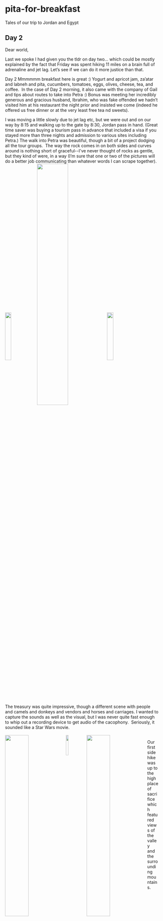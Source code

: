 # pita-for-breakfast
Tales of our trip to Jordan and Egypt




## Day 2
Dear world,

Last we spoke I had given you the tldr on day two... which could be mostly explained by the fact that Friday was spent hiking 11 miles on a brain full of adrenaline and jet lag. Let’s see if we can do it more justice than that.

Day 2
Mmmmmm breakfast here is great :) Yogurt and apricot jam, za’atar and labneh and pita, cucumbers, tomatoes, eggs, olives, cheese, tea, and coffee.  In the case of Day 2 morning, it also came with the company of Gail and tips about routes to take into Petra :) Bonus was meeting her incredibly generous and gracious husband, Ibrahim, who was fake offended we hadn’t visited him at his restaurant the night prior and insisted we come (indeed he offered us free dinner or at the very least free tea nd sweets).

I was moving a little slowly due to jet lag etc, but we were out and on our way by 8:15 and walking up to the gate by 8:30, Jordan pass in hand. (Great time saver was buying a tourism pass in advance that included a visa if you stayed more than three nights and admission to various sites including Petra.) The walk into Petra was beautiful, though a bit of a project dodging all the tour groups.  The way the rock comes in on both sides and curves around is nothing short of graceful--I've never thought of rocks as gentle, but they kind of were, in a way (I’m sure that one or two of the pictures will do a better job communicating than whatever words I can scrape together).   
<img align = "center" src = "https://lh3.googleusercontent.com/ER4gl-8fuiubbd2GUa4qwJ8KFmDp0lL8wCrJnghYunYM372URK2LX35CFuVxGsHD88F8-gE-8TnkS0yV8Lr6ixf-yRn9y-M1HbSW-RZVFM0sDbomiomP7ytyKO9uampfcn1ICYKZoGzLu_AWv46R3ztLyv3QcHS68sHBy3C0LwGzkgmRP-VKuDH91kbsh0onEKBcNVfQ904cPjZL0dEiaA1ocEMDz-eZ63qJX9bmLwnh71mDCyS0hTH61dy4-EGAPG3ceCfhlqa9z56uwLceJChBJCHSM2MKx07At5S2NpsS-q-S2XjnO2l369xXX6Dcrdg9St0oAKTAnoXNkyo4IqFxI2VmcWCYR4zwevsRPr5ImJzolClrDB-B_WvaEFsebYXDs6sBtzpP5Rjb9yMYZqAbzxkoL4ceAxmePNl_0TzueFRWoaHwWqbFv4jm8hKCtIV5WOKL6kn0tm4fqb6KmsHj4SPAtNyHB2jL2jle-0KgWua6yWs4id3aCrUzeqz9wHTwgMqbWdZvCbMOydVAp8nlgrdYcOnvdt6y-yDzZQaVWRLYeFxvtjcyE_QNWb4XsPScl2lcJf_AXTVl3lcgbzV1u_TE-H4x9K2zZ-3zSTu_R-_Wnj0nyvGI1y7i2qU2nOu5PAQb61N-43Mg7GW435QGyXofB23K5EY2klVT4i2xjoA3wb80d5tvUFN-9CdzVqKLsmTSZT0_aj4LmtI=w1052-h1578-no" width= "20%"> 
<img align="center" src="https://lh3.googleusercontent.com/UP3CURCdDctXwcOcJ-_DXDSEwIYr19-7-LW-43FbbwVn3fBwjyhjZilqDLu7ljMwUoMS0Ipeog19wP9sN4HdVqEoBa2nYiBY0-Fyj6-mzFg9YWasfrJqcDRJ_g0xhrkzjL9QCOKfjGiUV24GwnKkz3cL0JPLZOfqlZfoiI1xDWRTIm9xihBAgSHOCjMYWyh_i79AuhE39YBhtI9Tz2Ba8r1Z-TaSgH47fREWletTIO3INzDQmUBKZ9NuX0QCyYA6Ml4JzSW6y64f5AwdLpMCZc9tbgl_XTTvGHNwim7Ojlz9WTLZ7ZPeHtOadobKNUEAP2_bwV09wf-gOJAbY0AIihVER8sokg5JA6I1nddKXRPzGAAOli3NMgCwHb7z1Zqk_3jfGMG6Q-uonvGSDSgjOPf-th-MHtM7z6U-cy3zIcsgKoAh5mNiK8AF6omUK8S9OHwoLfZhfENmqRjHKb7gNkpNoHkDtar0-gEdDcS6ZcwpQZMRMj1H2lPAbd63QBnQEsAf0rX-NKBRqMWpDi7nqGxAZ5C62aVO0q5SSRUEjvTIxk-P4Lxks5okUGBBcFIouH0v2zuIUml3GDbs68bEpawDY3YSJ8y9fRWvGTMcbgtbXylV-worrAszSNfahBH0gdO6Cz_8kTXhH00HevZhTJwm8Kp5msecFoI48P-Wg6K5t6wD2AtMxP0JHeVwZZjI_stlToaJHIZF8a0Go5M=w2186-h1458-no" width="45%"> 
<img align="center" src="https://lh3.googleusercontent.com/z9XotbtTOFgv6L6pyI9j4c5h7yrEMbpGbKTeC9N7rFlXFkDAQGXP4NkK7XhM5p1NIL3sxckZmGrJbSmTsLc_sjkBFovZln7UCkdTVOhW9NCnCrGeBIhrli7b58IlED6x4WgDx-bfe_GB3xMQ-vfwXe5afUX0QqjNXsO57iYguiOGyfY9SOLvfKEuDc-TmcrXX8u766zP8Q6Lev13FolTGVC0Ns0PMisM2Auxr_xm6GdnOoT6CpzYk-WmjMbRAjjQxWfWwc2Q8UKh1riNSx6_rwgZ-gAb27AUwAEvGt2D2La3cMqa4cI2KkxsSfiM8RHoF9-wN6eU2GkVoKdDsEUt0ycE_hnQUk4_-KtyXAm9heTVGAaaPUmImGMUH198WSDP3HQwom6_TQbkri0VO3SeENAqG2i0XVBI7WWpc5V3WxTBza0H2Uz4HFohuJCQENqpHcUwv4NiMViiB6wxXNUZQKdjfiwutqHef7C08FqUIX_s28KQI-PtGH2ZfteK7XKryJLXvRV_9vfo7LTpKSSqVdniCFs7eRVXbjROSJ6i64pumYkcoWo-WsFvu7YL3SaNHlHo-JBkeJOGygwo9BUuoDCEUgt3XdYI0vtoPgp31N2M8Q_kPuIY4T1M6Axloq07v03oesOT-8kF9QLH0FRSHe0bsYQOggulUuBeqALtZXvQOumd2wa92MYzeQhiUeGFLPiB3O9MRJFiFR2fHdM=w1052-h1578-no" width="20%"> 

The treasury was quite impressive, though a different scene with people and camels and donkeys and vendors and horses and carriages. I wanted to capture the sounds as well as the visual, but I was never quite fast enough to whip out a recording device to get audio of the cacophony.  Seriously, it sounded like a Star Wars movie.
<br><br>
<img align="left" src="https://lh3.googleusercontent.com/Uj2En1X1jCDCWv6OkwdpeA0Pwp-U-3BWA_oFUgHE7sElLcNGlmn6o-yfh543yecBYO7jshfgoEjj_VmhIMFn028W3q5jxZ0aTDmxKQF8BWR2J9JxAFFx4Z874kebCA1rfuwiZNk5z5-MH9S0Cmak4NsdK_vdoJKhRoHrDHBsQ4w6Rpu5AP49dzLR5lMPtjY2WVbehz1eITut0AP1wz0JYkI3WBbO9d1bAv9xJXOiJCgOJabbg9DMdBCv_YIXwuBuTOguaNOKvE_I3IWTyrPu4J7lWUcrowXzmKZ5X9YEoVEYT491QdmeU9AGh0RBIvIQP0SEtuLdyEI4vz2Ylxi_8bzJjNt4w7y_jxC3lzukaJKo_L5uBbpalPIwKNdSphahWTcm-5qKCnXTK-9aHrHf4qnQ4fiIIvxeKM4bw5Fn2AIKq1w33cp8Zhj_1fv428PcfCm1n6ONUQAH-0BrDoXHruxPPtkLHxV_7bOoyRxs7bb1dAGHwdVWJ8i8xHVTWQVkL_UDmtcNzpqFk4p_gVZxtV9__8hlvo9P-a9srr56B4J7hq0iqV_054a4nK3ZSFTuUl6ykyZgSKdevZYpsi_YZWvsPq29P3zWBqgqSrmsUfGNK9yi0XJvSeknzOeWInzVG7q2tap67NxXl3RlkAwY83udfeo-g5kjQIeRDJ3TtLxCbFVrCciO1m0CkWBDHn0ToVPMqTfFjcL_L7EiSH8=w2186-h1094-no" width="39%">
<img align="left" src = "https://lh3.googleusercontent.com/z99k1jFBMFeQBZLH6Budbr3NMeVsa04aP0rxsQDOPFuPiNflFkaymnWlLRErX3A-C7APcdu8-eazHs9ehUIM61HEDWks8iMMfcs4M89JWJtwPPFucMJzDxvHevVGK_rQSLchS2y9Q42ocnNa5iebcUe9xf1dOgX52ZB2h2Kt715lZ2Tx67Sc1dlU36PAdIZddqZDOfRorGMynE946AhzH-x66ksn5WN2qqU7IKYUrt2bzXoDafrklllj-lBFARXfpw-qBhCHbQ5Eqb2Iv0m3-HND6JbIwSyBYfE9bWDyMF4n0sQHTSxz5Ckz2sBlb9xwPDq7CPmSrNT_kI8hKzcTUJ64qiQi_6TYwxJaEQGxMmDy6daKWkkHEyllrrL2ADMDZPzgV7UIYXxNMAGXJUcINvl7x0kCW48OMxnt-691H9glrliZm2lC6FoiQfBizyR5ADTFgEA9dePFFkOO1znKPGJOlf9vN8FwS3uR0_OMof4URx3ifWUpEEBPcApnf9aEWnXDG49kglRykmkui_eiWKLkDkOY16I3D9LGWvbVsB_ctDYq3ZlRoHdFwFZpV90if-xHkNFA300XNPbyKOq7whikIRE74hFfXFOQKupesEUYzj63U0H74KLwgYyfxiBCGM6UXXNK56NJ1ZJa_v9khOaX7PUvtu6fjGRW0h1qCIKCpPuDBku-HgONArBAaeWiGRmhntQKQhwNXfMkyDM=w1052-h1578-no" width="13%">
<img align="left" src="https://lh3.googleusercontent.com/SvVUzeKnTsO7LMR5FLHO78or_ad8wBzFYGtrCSVu1lvWjEhpJeWe3K9_7tLfSeGKYK0wj0Ho535Nf2kcLxdbJihcbBFGKej7trgpKFb6PmukMzEqgkONUgS24P_5wh49-kLTssxEV8M4M4YiHM9-rHEYVoZgKx15_--I2m8tJ-kQwFIzu1T1_LRO5FjDcO9Zcf8rm8jEmfC01d_iHBVjU7XQ5b6Ldd1wEstg6NpuMJl3Q46NWyD01x4nrc_fkdIhPQIVhGoArzXUfZpBhRFgJXYABZY8gz1YAyHXh72sGZtD-LmjpzUTyoBx64ZX-UmsWGZ6VvUCeJsdb9TXukqCQUin7eui1-pQQAoavNbnYSbz1t2TNEHGcUzMeWc96-9UUKFYqz6F44JsXY-Gxn9eaU_tmq8HI6TMsvTHWq7wdZcktBAxWZIhsJA8TAplmZ-NUZS5NjbBrYIWSMIR3L__1luwEqSkwXFnBxvSKVoVHpIIjALVw7d9c4QYHd1cUKH6Ujgsk1P4cL0e_y-ix5x2ydwBZd6paeX6ZDr-nuqPPY6b4YVbw2dXt80T0pmfVAhwfctQ6-e62O-UqjlJBYmj21jJQDjT8qFZ2m1L5n5gtycNg5P8QkWoOS932QLP4ggDkCq8YdUa1GHNiG_AruzFvnbgeqdAdpMt8vHlAj3UR8GyDY6KvkGPVxUuzStIbVoDWlVM0ElzdIFVrcZhCwM=w2186-h1094-no" width = "39%">

Our first side hike was up to the high place of sacrifice which featured views of the valley and the surrounding mountains.   
<img alt="view looking over main road en route to HPoS" align="center" src= "https://lh3.googleusercontent.com/6WtuNcFAJ7m6wCiP8UVMRGO7TgXAI4rk78OFzSEr3l0wXJjibFji3Zt8PbYdCa1a9ltgSFmQVM4z-K0Lk9cosMcYqf4LYPrjrQwz_WYvzM-QWKbxNNQJSn5oEqdXLsRE-X_1zsEFtGwt0FALPZGtZ9odBseR7_FFqX5fcgf_Yx0nI8eajY4DQHPAgfeh_YyEX45F6hWXkZewn_gwg4E9M1UM4x1atljl8k5Tl39O0eFu-_gXOpmFqWG5Inm-b7V9d3UxbbKYqNAk5hrfsyk9_paxEtxn0OjP9b_MyFpby9fth28H6wDOuLLtoLHaSR_-OzGbyvS-l0hi6SAvEdpPS3Px1JzhoVCPVxk4aQFiesF2yJHUB7uKHD9GjUDnJh5YZ_HMguc7FuscL7kcoN6NpH_HM2S7fXHRAyYPfeEW2ulCQjuG41r0D-9dV33MryBTjCcflYcDDd1lGtldNC_01NLo8bqAvpP_XEJE8BbTssuO1SLPF1WvFuxj8A_nmYXniMQ1M0ielsaVgZUphTY857sxOrrctThUZsgUmzFPKtiLRG_P3N0DM8pazFSesyhnmBeS2QgPJ3PwVhniaAIossihHb9Kbz0aGJRGqRz19n-BaW3TWjG5PIR5i6_WOS8k1OJyt3R6g4beFMmau-peVOAvP4XecjG3iyugn0AzjD9k1dv0ABAZrEgpILSL8LbsIc3k9Ebf9KRiGDwcHe0=w2186-h1458-no" height= "190"> 
<img alt="Kevin at view over main road en route to HPoS" align="center" src="https://lh3.googleusercontent.com/guJRtuBx3P0EGgkeT7w6txV5fKT779-BrmfXAlvPSLvqjbmDogkBY-HzjSBLzNesmsdREbapzTO9iqAAdxjOrtFgw1VqvDYyDcUz4Hl5oY0-a2AjRs2-I-g8OCI6n2Q5fhg6_ZtaP12pEQLcGvDF5YHgPwHZgtN3Yf_alTM1f1ZnRE4V6D1mN_RtRx3KGbJl7Vb3qb6NgQAny7J-NbDUjWO9YQguvSQ_Skv7djc2QP50ztCvQwfixMXKxGnXJCK0vzn2s8v6JWU1esMbBaJEcUoYACohZqnVvg_LBxwIGmIPeOQ_8JTVb6B30LmJcYu3-YYOEQLpHNK4tSbycMcL-v9l_rZH5c5HqVOcpEWxy8ANYMV6PfheX3PNXPJQTtOqAe2_QjEhOl9uW7AZQaH4x6BCfNAYXNDTBaUU3IAc_LXMB5N1VWviRyNzmKwgKO5nP6KKlfRM4u6tblgNnFJaAlloeqIwo3iszA02rAn8tWmq47GIBAT4-XwlFCNWBN7ST57Xz3giVez78GUiw4fRIJyLRMxkErMhBRm-xi-2PT6eHUjGh6a4BhItl1Lm3kx_Axo4MwbncYa6NQnAn28Xa8P1oq8byequCukdBlqci58j21jlIaE2xbNddPwJs6oB3ygSXIcmIyYYMmbIvrhbCNQ6ipwW-az7azScRpK1EsUBRKPkmMfWaAeU_dyeg2NVD010SHM5cYViPTJdahs=w1052-h1578-no" height= "190"> 
<img alt="Jordan at high place of sacrifice" align="center" src="https://lh3.googleusercontent.com/OydRyX-gjzmjQizZE3Qr_TW0ARF8mKbMdjZ-BufMqkiWCm05ROrcilA1CP0AeUxHDTJRof94XQiYHKPozGjuOZ8LEIDJiBYjkhjR4BdQTErk81AbpxBL7jAepmkdpmxZ52CoCL_fQkpozPxo_mBS4ahX_1w0kqK3MRXznVUD-krmsBuvYyAiK0XOJkTMIRUqVJ5JvxqYgObkjaRJ9yfV3Nktwu_e-mCXfS4Oc-pkUw6fcyEY3wighUh6W_d-jdyMqOWNYh-y1atXwzBkSSVP6QqtGZcf4xHoeA6UVgWvindiDNrjc3Ira00DQKgNyMvyCjlgI-0OdMTe3B9o8Os3ht4z3qtLLg3R65RW7oB1uMPOC3Iq4IpnrzJTtyHVUEhifXZU3pXRYakXLGVmORY_sj7svozowiKnvK4jKrT3cIQLArW2wHVoN68_4ab85THeXor__p6MufwSnClclZepNc6Zwi-uiUU50VPGIEFWjobCtYAk78_l_bk2GaQIc_ccTtqHWgbqJ_i2WutHlHWS5MGmkxflreEN1pZEDwDoxODgZEuT0IcCXerzX2Uh78urdHbOCqe3m9RFdBN9MSAtABrNPtjdDKRJMYhnj_3DCUX-7g4Nv4URCB8D5ZfLy87JLg-taD90sj3EmlafqFiJqXLU3mo_Krh9FX7TbOPYedkwmGjBIdYWIX1P8udI3GKlPrDQh4ISjBPGyO9rPQc=w2186-h1094-no" height="190">  
<br><br>
<img alt="Kevin drinking coffee" align="left" src="https://lh3.googleusercontent.com/VKu96gIqzlD5bLpEnVQz--kYYIfD7KfEvMCFV2A9cOCqpbyBQ93xBdNj8Bp0vnyVuY5D4Y5ZOPa--ZwTv0q3Qhjz556wZnRsAtru0GCXBmNxZYgcxcSAr7UdkHJ8mc59Y_aDjRos4op_28Qznk1EeSaKwttxa6W0TdCCw3CnCbQbAAvQKA_F6Rq6htX2HW-3OsDWfz_dbe_-96_ctYvZR3VDxNXpd6iXSpAIp3f1j7Y6dsabMdKVsp94_CLs8WJ98PxXw-xLJBrAQYEm2zhJRMF7WgfCHEmREnNFER3WTLayiY_Rx_tDhvDuPDjR727BsnCg2IW9EJDFjS8LgIKUTgGBsuKbYHsiStUrOK2ZR4dPYfCC7L8uR7y_zNFu6NiGHEnUvT0zLxS3PnIy90Qs5dUjSPnhZ0iYsbD7igvjwulaIcygZ8rSOVST5KFGqh5rxbXxa7mzKIxA-91fHaKp7Pt8LRJmW5Y2CcTlRKEv1bR-1AZMGoRdesHDr5szOO7Gct_f0nWA-iTLm0AFN88kTli-tn82LULyARr9fzfy3Ygs_GjvTgBVUA5dkusVvYUGRntgSxtOL1bDRqR-4Cuu5jqWwmKQLxbJ7mjHHTgTNS9EiV5LnpOuhgL7xXWi_IymyPkaBr0kjXKjv7-6_S-oStbND0ylGPwHvnchZO7cKlcDxanOjzMw1XYSYnFp3ygebG3r1RlXA78RE-lOEY8=w2186-h1094-no" height="200"> On our way down we came across a woman sitting on a rock practicing the flute and while we resisted her urging to act as our guide on a side trip to our side trip, Kevin did agree to a cup of Arab coffee (they cook the coffee in the water and add cardamom, a bit like Turkish coffee as I recall) and we sat on a rock and heard about her 20 siblings, including a sister named Libya, and four children.   

Coffee finished, we got going and explored our way down the mountain, poking our heads into caves and losing and finding the path from time to time (as you do ;)).

<img alt="just another carved facade vert" align="left" src="https://lh3.googleusercontent.com/j50WsOzMlPG2J5WAde52anntgpgKH7ANAKFi8eTt9EbX_KI_BKZXPkiaywjx_7LI83aIC5ctn3FwByrZvDtLh4xbLbiJdl3xOe2VnlfWEMxKWcKZ6FT8d06dce1HbDOquwiHMXRAadkZbA4v1xSDlaVtuMpGDTDH-Kz_uxV4FJ2xIPpysnybi4XmQ1J91XYOhrbhmCLRG9OqEpmGqtTtE4DBBG0RKKmvqvWB-KSQ7ezAkr1yxvYanWgLm2WDEwb5Tf_GBhfb1YX_CYlm_5dof4Qm_EkO_L0EuUSZZyDcTRfJn6HAW11jQMeHD8A-nHtQvZ64V41R3isxh3TNvbpWSsdrBGvDpqNk4oa9qQsZabEiinX0Kvh-m3YVfOICBbyA5LabiVyIrNVj7LnYStuMLkUpj1HYwiHl9vCYn6rhOokfj--ZZ466CZO3rwzIea8Q5J6Jl41uaizYaQPGQtGLeb0cSaLeZngTfMVGhUKAPkrBqulBa-8btN9PCnJhShAHoQgh45AsQPCP53gp6sKJT7lZEf-rtYYavd20Ur7ZmcWg1k_xd6noD7HhJLt5VADfJqo1Jmwoy3Sw4alB2Oyn3ENTlsgouMwbDadqU9hbWsBZAtUrr9PXZ2bXpKS3b2Vcla8eZc7Vf2vQurg5Cn4n1g_GC-su0sLvfTbVk59D2c7_bBJ8GICCeAwfcJ_YMDcs4G8Rwb5gYVMkW9dFTNQ=w1052-h1578-no" width = "">
<img alt="wide angle vista" align="left" src="https://lh3.googleusercontent.com/nRMLyXvJItBBkLbVKT56bqw7hHGw4pP0mAhTmnzx2d8VIFoxW3jzK3pKmz3cWu96O89SFs8a98DJCLMPul88bPLK-iJANqwxKhaBKIcmIe00Qr-N-52Y3OUQGMbhW5N0hSpRlR5piwz92ccIEVIgP6Qi0VpO2Z_CmLxb7LD9XS67thBHxJ2G7flpsrlln8upfXgmeBy1wgQA_eBHxsDZx4tWBkDCF2GOmv9SeT2L5JjyERIYCX59nrwLDDG85HClqaS10UTlum4GoTsIGg9882ImPF-ATT1fBWf13VXQzC6yulIWDqRWMvQ6RHcchaZJGHQwYNeUvAIuaw4JNuRV_j4q7yZv0IQCaQC94YqVZU5Rfhamcd4Mi7NZOyft22y72Xld7zNow_Jf71NmTDMxdAV4LSe_BTKBzrntKI62s5mduZ56Ji6jm3rvGncDE_pLr9tG6JHpmDdQjULPOGCWBjEN1luaO-N8qPm5KW3jcxKF33m5zkJIAvSP1VPPnZzPn11qAgnGF5EIZ_CfZTNuOO-06pTuTzUgjvaJ21ze6emgqCn0YVV4ouOn52_NaErBDdi1bCDwXftz5D1ydGeJqkQ7alV4rq4kLtMXoST6sehICKcecUJ-TCBHUKPJCNj2LpXd53RUwIJSJ0uy9PcEOH-fvxwNnN18SIX5XA5_etbjDeKX1NpT8BJNYyhvq3lkzbb2YHb7dzAKCsb6-dI=w2186-h854-no" width = "">
<img alt="Kevin holding up the world" align="left" src="https://lh3.googleusercontent.com/XiC78QP26X-mwdUoO51xhAemKS7h5EUwKVKiKBtUc7I523Fm1W9IvVfZRxMGNwNB6opBY2-7-BL7JU_lwWc7Xa6s5TFaaLh1Oe9OiXkUuHjcs0RhcM_9hGqcZz8xYKaQTIwZ6_-mKhLI3RW1JYkOG3vLTIigEiOEPhGLMqYqbzPUiyWT_40N4XxBs5nWabgk8QzI0CsaUN-stoqCSDaJWhTOXrMq5sIgNiTCc5jZ5IGG5ioA-MKh5fuEb-SHu-9vTYAiWAupuVI_Je3oFB3YqJuSM7QgIc9pQeuubylmzuWX6Iz9o-A6zLWLNZLz7VLTDmfJ3vhNq4nrlHG5NmDgZmoo4UiynpTRa2YcUsA4J2YUKrkzDudkjOlLMVSQNp8kPPFfFauZV88KvDK5iqS_7k4N-bCA1Jr15wGXf4ENg8vs0diF30wucOJzU-6q8Vyg-oyEyVeG6jpOoZA3DguNCI5UVmlhOnH7ZhDHq_fCFd2dWoRN7GZuE-590x2KgndrN9sGs-1gnQ4MGDtz6vyuQ0DnEKJP0WuCIebRX07pBRGZqMfZVF1Vn0cLu4atkF01FVgM2gg74H5QuvWI1axblrHq-D7qGp0HuDEuGX2lsopCh_5pA3EzKhhcVUa1kb2h2CQnhEHBgGE-21hzhRGpJWrU2L1SNZ4mSVLiaEyqXtPrWUVpg5MePrUEYcybXhfBBdrQ3y6w-06JRlFRClQ=w521-h260-no" width = "">

We finally popped back out on the main road near some Roman ruins (that we would visit later in an almost state of exhausted delirium) and after a quick bite (a very disappointing sandwich—can’t win ‘em all) started up the path toward the monastery.  
<img alt="" align="left" src="https://lh3.googleusercontent.com/cDEdC6xxFm1Bs2cOXLcFoMUgVeVN37SUmitK4R6WruQ7V5F-XUSlcrvbx-plw-C-xLnK9853dzi683BVTxRkIn1iqsqite6StJCO01gca8nsV21EKwzqpquuly7dKR6W47EBERm48ErF9_kkmiKBslNI9XHUZQqcE5q6mjT04vZncehqcgd4sFgc4jWm72uu3hFxK-nHNV_V-0C1mcP3LY_GvCrOwtBxx62rTvJuN3HPCVU0eyouwc8x_-eY2q3QNiRPgpQoF2DUDBRr1gHNE6dw_ga3kaatjoiD3Q0Pn2fQ6RExgoZ-GTQzE63JhI9TkpaLwr7VmDg2HYFZfmoujTAtKICHNArZpoVTB5thhQcNAk2U2cPb1IZ8GIIgpRXPSBA94ciBj82QPHelmOqr2PlJUokJiakNo5yBcTfGfALlTf4rQa0bcnQJiykgynWHuXalejMNmi8w4Ge44YuVgdOY6ZDYvP71wjsR9OTwVLNXmdLq06UZfiFDFv0-NVRB0PPJTklcVByof_hwjqwEkSZyafcms-pLJJWZOAZF3_X86n0WiiSxkvU-JZbYWNPOQy6m6oTcjxrfaF_IU3Rc5tkRJR1v1XB3Lt0630sClpdbaxSr_e9g4lDcJx0qNKHcvnDARTUNBhf0_QdYQoWBYSm5_RHmHMMLXZHGrFmBL3ZHHs6keqImJcZqtZCsiCXlV4t8y5lL1rAEdibr-_g=w1184-h1578-no" width = "">
<img alt="" align="left" src="https://lh3.googleusercontent.com/Z5gJSJsADuQDDA8kFdHLiSQ_vaWRkvJ_070sepB1yFBQaGsjm0BkPHASOki-0n34VH1Ugj79BixRKdfaVjJNga--9y8dEFFXPUeOgeQH4CQm24qGU-hYmjyJXvpBYCIX-ElnSGXfEJiYJTI1oSqHUR7EzB1tE6_GSLyVL2rxFQ_bYxsQQGJKeCUM1XVHvNFMzQmHCEf6jFOZbCgenphFQphRreW4s-5e9HoucAbWxEvYrVe8WOMkKa48OTV_kFflDYTUiAwifDgfAgNgFosIvyCnFI6iZY-XsCKUuxc_xPFplwHh_0nV_0tBVJ3vHckNHlWdDWAWs1e5IDzbieGdgqGrB8YVv9nk5yjKKA6gTqilhivPRkRQpTFzaXfUKkLR5mg2Um0kh9rsEmEY0h3QJ4uLpiEgMY6vkQf9_WW1GUHamFN___Il4rMla338lTHcQSMactL8T9X2Eqn-APmy4hqGlSVPbwX-STUZ_R_6WG3CwoBjFoqwJqUo9YRK2ikqFf3Ls_V-WL8CR-0Ns3SMD06X8jGswpfNCtuAT0lG2tqSi6h7rMth1_7Spd9qlGNl9bU1xF3pEJJnanNjedPiWGmj36YwFdJQboxjeWukYjr3r1ey0YlDcNPSUJ-cbYar52S4Wuefr-ykggg6aOlG4nbESmJV1Aog3YQWZZn6fSmE7Bvb3ZcU2FB46taDFywsdaOhWcedHCCndszBn90=w1184-h1578-no" width = "">

The trail to the monastery was a bit nose-to-tail, but the monastery itself was worth the effort.  It was HUGE!  Probably you’ve seen the picture of me in front of it at this point, but in our JFS (Jordan For Scale) approach to contextualizing the world, let’s just say, I wasn’t even as tall as the sign in front of the entrance. It’s amazing that they carved structures like this, and how well preserved they are.


<img alt="monastery JFS" align="left" src="https://lh3.googleusercontent.com/mi2j8L2KOgefLCnGyBiVTzCCxBIRpLs_OYuFqa1BNvINMjeW3VvnJTlFiLU6s7sPC6tQLjdljEDf1z13BeyPaFTaQao0Gti--sAtNxn4qu2eCMo3k-FT7amw5CD2RklrfKy6NmQfKvATkNxwv-pe44JvyKsyIrUuVwzE4bcOqAmX2nFcpoPJhcjFDsx6SWzFXesaSItUFi_mz1RJO3Xi18h1GbIHBMIHM4Yj8Rpvkafyd2PrMV99TnhBcnGgypumeRDsNM5Wp4PA7vO9_0LtknqYOOW6hFEPj4lP-P8SxNVetZyEwr1v7oJMVZ4JKmQpq0FdZw5onf7lyF7T4VF7Y2WHMefopzx9zbld82XirsGrMlEnAqMv7YngFmeCKdu8uSld7aOLQhpJhogE88mN5IMc4Og8Dwi0rdQGTaQhps3Vg-OibjRV4F5E60gd3CfwgLgY4aVAbEPFoWSWCqB5UAP7uql7fZZPlPzTmUX7Kb5CEfHAbwmk1K6qClHP6lLEA1uhHixXBDN5AF4UyT_d5o4K-ow34MTqV86-fBmaGia0gWieYuE_InRJIKaxMGpTb2tC0_aiB43tqHYE9t7BcesIfcBvLZ7Su2aOCq_bgrPSQqRUqziAKKNWoySmzZemyj1orLgzWphvUo_q5gSDjz2FDzQhnHUufHq22JX2AOj5tAZYjsW-iMHsWoyA99tnaRs2_VEZjuFBAL6P6nI=w2186-h1168-no" width = "">
<img alt="view overlooking the monastery" align="left" src="https://lh3.googleusercontent.com/9ehsjHTkUINpVIOLZ_A4AF8Ep7r0S56tV2Pj-NNakHytl1Lwg0PHwJwAWe6C7Q9f_e0IqUmfiVBIqDdWRwcOSll9F60ZKwyzw14wSlWQ6o0UNvLX4yYPwpcFgeqxQzW-_It-ctZQW2CmBSrntGuWEDGLbOgy8QNnHbbre9FSIQCJwA_OtntZK2TiyBVH8-niM9KE2dSV4fg1kWQHBJSc7JERHK-ryj97Q7mgvZs0IL87YFVaMu-Evrn7prQjTl12or7_i4rvTq4shpVVcdC96JCqFsN7XALROeMGCVj8zP6QosTii3rOJ-yyN79s2dRBU5ESgAsICas4H-UX6UcWoRz799Qwck1ZfC4_6c2pTVyWZXUaSNF3NXWdFBae_lbMS5cPgjABBgpCgMypAbEE6d8C_U_KEKkYWI7ztCgRmuvAsHl10v0J4tiOyug0MzJnzurKPxAJrQxxNxZQH_Aoyu6vlcXJaoW8sfqsURxVnGgYyjBjyjEp9xd1jbMu2wRpC3RrV2HyIzznd-wpPAgCle0gEjzV2apqva-4w01I_aGGKTSDX_FctCDDf59O8rALdri0OG1foJ1qC8K99nb4fLz_y7IoGLhBEusA5twMGZgflMn-WCa-4KVayNksNEYsALRZ5q14WcQcs2xqwZ0jmDKcYhUDsh8ohAnHmCZd9D58ioE9ypxhG8vPzK_AKhWjEmx3Ih6tKosCZaP2_58=s250-k-no" width = "">

We continued past the monastery to the first unofficial view, advertised as “the best view in the world”.  <img alt="view overlooking the monastery" align="left" src="https://lh3.googleusercontent.com/CEIOvEC9s7Z5KjQdW5LOB7Mzi74qwmSliE2-giiTixQOoO9Q65SCCTIbNuf43ytM-OSg1b3XN2qujFptTpphTdc9yHJDZWQ2jI7ycYqDFiLkAgegkus92Wmh0XZNgt44h_0E1qzFUcqlPqULxpKtr6AW9LXSUHcwp_JZu3O4v1K3jZ2ke4gxioP6h9ptXjsqnG4mAUOePJcunfVMrJu0JrvMRxrsSnYMQ2GQs1DEwqyQe8KpdGv7YunGKC1wBRuXNWjlaFY9b0xfT-OpWDcES671e134UsV6PHPzQ5JJUtbj1peqBTjPRuOc5KcBLlZZeQjW6BdobiZ8He57nM75A24qK_D97USf0IKvhigY4EGA43M0zfQJq1RACpdaFvkqkjrkJOX_sfcxfeNCF5k9bCJfSC2eiGbDUBhLdUtyGuWIxiOyQnntTBdTteNpiJbhpmR19tt4_04dzsSduRFYx69IGY2oX49GR3kcRZfTKtifBtH9uWsn8BiW3FVQjMqRgRdtAs7vZdXIeCk5AjttNx61XLQ1sE4krfQsUk_lkknhDTa8UJNFhtbTmpMNbYqB3EVfmUfdojZrjuSoPXrT70p6CO6IJeggZFZIPywnmqLG7nKVx2qVeJrBlm4raPkZ7xpAleqOJJRz10dnF9-k9XIdND6ZW3z4pmYdIscEKJdRqCMOYNkFLrVzMFT92dqKF1ceLKLKU160ua2n67c=w377-h283-no" width = "">

<img alt="view of a mosque in the distance" align="left" src="https://lh3.googleusercontent.com/qrMFxtqg1r2orD3Bx6PFHgWdO3FAeao8yV65CQIRuSA_Tg-Vbn7lGcLsds0lQVJVBQeYmphyGBc2-dMoH8A4WBCPxK9PL6EM-vb8um-5yyTdv4-6Jrvs-mi03YAgmXESwQPU96nVQQFWE858_ZisohhGIm1kweAdJ-mhPiTLLLzR2f69BR3zPcYtUbJdXueK3wsJEOsBwVxmjZAnzV0Ib3KB1xg9QsvMMeuQOo7s6nusVw3vkEVaL_9Zo_IgF8Z5mfEPv1IRxUOSe4CZ5JVr8xLBPT4pBA2LGOqutS1Zr1608sJ-XPm7pLrS8YddEqDROavw3Ryx6uzfsIt9Xc8qPzeaiq59ETeGislzfKFJj6odmtvbsU4yb1Suk_GaO3GVyjdQFNQNW7FJknSxoNUxpVcMJfyQudqYeEfP8wYJ8MnK9BoqtOGAEG0Y_67LEO4O0BX5RrexSkKWtJc5KLy9bOHhYPnQ7Sz4E8YKer8-ndjrdDqxX4jZUU5ifbi64DOxi_2LRV0vqULn1aWSK2fOAadqAC8HDHsr4aoN89wwuH4MtqMOMPC4r0ql1TSiQziERERXfC_sLdkrNPMtgMQfCwbKMhYH1IMQkTk5qo46YohGNO4O64Vcn3GQbHC34JpfxZCw6KVrWC9GxohqHfRZwYOVXLhJSKzhjAMqJlNML5QeiaOWmFa_uZL12cNUcoIuKwrJsw6CSn5kbMYjOyU=w2186-h1094-no" width="">

Nice, but we would beg to differ because the second view (advertised as “the best view in Petra”) was even better.  We sat on stools at this guy’s tent drinking sweet tea with mint and as we were sitting there the sun streamed through this gap in the clouds lighting up a mosque on a mountain a few mountains away.  Honestly, it was something to just sit and take in the sheer verticality (I don’t even think goats could take this on) of the surrounding cliffs.  The guy said that we could see as far as Israel, albeit way in the distance.

A quick look at the time and we were on our way back down the hill. 
<img alt="goats!" align="left" src="https://lh3.googleusercontent.com/pWXdBHoEBkEunzlqX33raz82tXGxwDG4ZxvKU7Yty_9MSMtSOAGnKQyWOF8zpkgpJkyd2jxAAuyveCMp6QKMHH0KS7l3SWTbIwOAflcGl-Y0IaNZ5NpxHdsX1xrkSWKPMVHopXg4yx9QDWNSV3cWJOreeg-bITcpv12Y1gL4-8EFTLzb66sVlHBlAgMzvfNUFlc3gDKtV8spFls9Vs3B0VCkGkEqSBSUNJG00r7SQTr71NEs1fNidf7GVdem9TnhN5Vc953fIDXNxVVDYYZpKKNRbXOiNBQ3II6PsymQElliYjfdlojUTTrvMpm9hh4JNLLewQT0Rvg3hgMu5b7NaiEEnzGC9oqsiHZZcs4j0SRXOeBBbbXme56FhCGHBpEK7LnO0miADPt0ejS1xqECim027HWqLb5pK0h46JufL0ljAQ2OC6ApFp5DVVMA7MrViXWVhGUHscqpdNoFJfM0rR4LWyNC1JD-AzyWfthXL3SC8YfnoA_JcQr5AJ779NxH72OnImoMyuq5ZBmLXB608Duxp5j3zIgQvuPUwGoBQUcJ36hkDMV7PgTAoc2kjp_xmUXZbdYpr-ypSHgS_g_tV7BnjutoZoAOgO0psjgzX_nXP6g1gx-Xa8W_ps7GBYp9UE8t3tzWganwnTrf4B5RFiXsuQQDDrl0tddI0JVGVixiJuFcTBamKK5AOU_f4nNq2bCBwYNuc5S36sXjBkM=w1184-h1578-no" width="">
<img alt="looking down the trail" align="left" src="https://lh3.googleusercontent.com/y1Ty9RNtYEIREMqhABSvHqZEKgbF_UCplj1OvUilF70_CCHSBJ4k90b-qgen57wIesMs_4mfxE1yZcyU5BlnD4usaoeN8uvSQCh8agsN7h6LcpEGFridovxwCVmo9w-Gp_3UjhSiRMy4EIaro5qi-YiLKdPlMlymvxrWaSoam-NsCNwik9BZBt-bo9kP-rtvgm6yzco_3tUrHsmCzcokERKYCDQ3PRrtocoleggFXb1skLRknJJTvWUjB8Qb5H9hqtxuGRutm_T2YqxcvyxmCZGn8D6EyH6BSsBcPYsI-EBDnsPf0kcnzLsg6S6pBXfwKdQrx5m6eKhNUiOJYM8LOT_j2oeEbu8Q8bSK6Loo1YE1tNNf5mfU8IM4ZLroU65N-j7fXPPb4mIIYvy0yVp-tP3rekamjDXFBcg1ah9_jhEE69AV3a9qGBgfIvUOlIgs0A85-Q3NjQwB6BDQGfT_061vS6HmD7QmAG2e4BS8IIuOO_DzE2LSGTxGrBoJZZXHs9Q6xZmgyaky2Ca4Endxl5U3MK07Gb8V7Mk0YjurR4pohIZVT2IZoAolOzlSGVXZscEFRWXPXf-SNafjbjrHQ7UQMmKf1Bf-AHIikf6gW0k7oE8GtOnKTFF49AWCeGn5bGtXnJFTen9wX0Rk1AGyxKsTZfBEoOKpDsCRr4V9Di7qqHFQh4LuRbTmtwC0HfpCtI1hNcMAL3Zgwd7jUwg=w346-h259-no" width="">

At this point it was starting to hit me that my body had no earthly idea what time it was, but it had been going a long time.  We perused a few stalls (they were everywhere on the trail, no matter how far you thought you had gotten away from civilization, there was always someone around the corner trying to sell you a rock or a necklace or a scarf), but mostly motored down.  I mentioned the delirious stop at the Roman ruins, but besides that, we forced the left-foot-then-right-foot paradigm to just get ourselves to the car as quickly as possible.  
<img alt="roman ruins1" align="left" src="https://lh3.googleusercontent.com/zQLI8z0alHuB3sSWpd6yU4y59fLp_aak96NUcNTNCfParPkLw8nFY8qvKt6EOXuX8-STB_syQaO9RO2Qe8CL6x_5Fk1VJBkRk_14kTHX8CtbuRetUa7HDYhUI3lvXUDP25m5cTQzO2jNCtX3_Yz5TyxrnkuVluzEyhDpXEMU2WE0Itl8m463Vd_pXl1N2Fu8sK6E6mKl4COTzDaDX1LLg6AxxRIi6y1aP8qq7dbbG7qJ1j46YkJsicKOJz-kLhejA5__Feq63f_3IKfJdYp0IbUQ3BDLrwqBfgmzMWHxysU6CYLbYJWdVJ12qH4iWMiKOB-g6Hyp0gvAc6pvN77UcEk6B5xnabcjw4BUWwOtyLBxyaY6FOpPxkzg5NL1CYLvpuTOBE1m4m7cI2M6b_Sd-_XAY3nBUIerau_hOiaPq9xeWQ9tZeAYOyWeI2PTZZVmnZ3IyPGqFi5ad0HA_kDkZwdSxqJxua4zZrzevzkvSdxKoRb7yCV8of8T3Edd2YQTAJDxPFrxlsV35Fucu8HTfhKu5D5bb9TmqcIfxQoe9WfMoMTmjocCtwe8ZatkIyj2axG1CqHTvtggA38sExkX1Rf94arw5tIAt4HjHAPyiwvNBUqf_qqlsCZr4z6FboKJQg1-DqcsfXkW4vgHtzRAFEQEfWPsSvCWDiWzKWmlC-11pLk8Y0zEowKY9nC7PVIPugc-f2z8FCJPxTveWj4=w2104-h1578-no" width="">
<img alt="roman ruins2" align="left" src="https://lh3.googleusercontent.com/h7PTiOojXQCG6J5QkCcnaAlSC6eqtYV0xVhzwNYaGY4u4APpdxsUXF73XChDZ3C7z1wN5WEtaDYHS9BsT6SqqfhZBGKyc9qq5c43sGO-RxTbjE9mWG7PVSIowdhdhwiRceEVqzgvDkF69Jlp_u-1VZePnvRTJ1a4fw8Q3KX3WQ5pobHoQn_wsRxQIGVrlDeUxKcLe-A-_HhuZkPJY5Pc5xe6fwJ5j9WjTeinK8AenHs9sYfoV-0xGhLLGXXYVqXN4Nh5WmbzBU1apg03gR0CCKzYnYrtszef7_JIe8dCTLhQzZS5CWBnrsb0ce6X9tjegWt0VBSQ3XeqNu5hpkTqIXYa9u968GaOV74BWFx7Aj7UDxjH1RvOA9oJw7VBY6WIPZQ4U2bSmsiPyHPHG-izha9FTKllg1ComatHquP1oZG5YX859UPLtPnyl1JRslg5CMw_MDz5M9lLVBrP9NnauOmsCAsvGooQevzwFOXpLnd1NjchFenRx4qyRgDKqkkMg6ix1uEgRMb4bbOucYo3h2lC4Wur926hpe4JFC0i1-mmJwfOFkQzZJwmRpiVDCr6a5irdZqj9CxJsRQRtkh4t9yIwBbYVhQjXNfT7nhwpTm3SO9_bupEuHdGoPEIbyJ93MZq4U8xmhog2uJDVZmJlybS4ViuZLAUDAQBkGnjrdpZlUS9i3nxapZtKYxuUjVqxWtj0BWostGVJtoV6lg=w172-h256-no" width="">
 By the time we got out we had hiked 11 miles, which I’ll call a solid day.

We checked into our hotel (no where near as nice as Gail and Ibrahim’s place) and then waited for hot water.  The down time was welcome (we forced ourselves to stay awake) but we were happy when it was time to head to Ibrahim’s restaurant, My Mom’s Recipe :) Delicious!  We had a mixed grill plate and some chicken dish with rice, hummus, guava juice and a fresh lemon-mint juice, followed by tea and sweets (a solid baklava move) sitting on an enclosed terrace heated by gas heaters and festively decorated with all kinds of fabric (it was pleasantly quiet too, come to think of it—all absorptive surfaces so that probably shouldn’t be a surprise).  I wish we had taken a picture of the restaurant itself, but at least Kevin got one of the spread.
<img alt="dinner at my moms recipe" align="left" src="https://lh3.googleusercontent.com/k1v0T-GIvwBjZeR_FcK5vGxqXhNM_QA2Nn44HkjCt-hVT8y_-FbtjGiwEW0BF65zqL-Ugy_fdHrbGdvQXhg_5ILAeVamVjZB8q1PdbnysqaKOKLLCPndfdg_fVD5u5I0dtpa-zU5Ia32XjgI9YMJbCzt6Vr2V6FMFeQo7s-ZwlNpUHOzFXPQPtJmUqUbZMfHaC6l64orHVF8abXmb-HiTvO_puSYNwDm4wXVoa-MJuq89gQZ3GPpZONYy1G7yr9zipmD32REqjuGtG6YVmL5ZYVpuLK-D4psWoiAKIV5Ipaz0TS3p8-B7DXp_cG9QGT6YvfuYBAEnh6rb8jOf8WnkN3DQ5B-P9c4pbZmkGtSCcZc5SyU_gHwiUhVsTV-yHiWdhE3igCUfctI4HGuPzZlp2qlJPYw76-SGzLNaE4D3KKCcDhMu4pswPluunfU82FNMyYhJNhix7fEp-JNAqTWTU9b9fheqBahuDSAEzHmTUxBf2_fKlUemdtet2B5rs5gxSPJNlAUlmG7cH9YrAXeymx1csIZSfz2YqIOlAXaKRtik2v5N-zAVWVlwrpD6PIzHMbcAa0_82yWryPwz36rzei1J765fhuzS91VZSJqzvg-Ie6Mth0UatoZDqIMiqfqduFnNjc2wQazP2G0pQwPtKpsDUlCkpmCXqsUgw-Y2zxX920iyDnYGaNNeSJ9d1PqVsPiWTebFT3OychmaLU=w508-h254-no" width="">

Calling it there.  Everything else was a blur of getting to sleep.

Jordan

## Day 3

Hi all,

“Why are you awake at 5:11 a.m.?” You ask? Very fair question. “Because on top of the chorus (kind term for it) of roosters, at 5 a.m. there was a cacophony of ten minute calls to prayer from every mosque in Giza over loud speaker”

Day 3
Day 3 found us with grand intentions of getting up and out by 7:30 to beat the crowds too, but functional plans to enjoy our breakfast on the enclosed roof terrace of our hotel (similar spread as with Gail, though less charming), amassing our gear and getting out the door in time to be on the trail (foregoing the “salami sandwich” this time) by 8:15 prevailed.  Not bad—we missed most of the large tour groups from the day before—but not the empty Treasury we had thought might be coming our way. C’est la vie; what do you gain, what do you lose? 11 miles and 30 minutes.  I’ll take it.

We were on a mission to see the Roman tombs.  It went something like this: scramble down the path to the treasury, head to the right to the tombs, scramble up a first round of stairs. Oh my, what a view. Scramble up more stairs to a tomb. Good heavens, did you see that ceiling?! (You’ll see the picture, it looked like some sort of highly textured weaving, though in fairness it’s not super obvious looking at the picture that it’s a ceiling.) Discuss the potential value of several small objects with stall owner, conclude we don’t like him or his prices. Walk past half a dozen more stalls. Climb more stairs. Man, did you see that view behind us? (The views behind us were of the main road spilling out past the amphitheater toward the mountains (I’m not sure what constitutes a mountain to be honest, but these were notably less gentle than hills and required hiking to get into, so we’ll go with it for now) where the monastery is. The layers of rock and all their texture alone would have been notable, and  adding the various structures carved into the rock made the view that much more intricate.) Did you see the texture in the rock steps? Thank goodness they didn’t deem it necessary to throw concrete over those like they did a few a ways down—traction be damned, beauty for the win! (We believe, in an effort to increase traction for tourists where steps had been eroded by years of wear and wind and water, some tourist organization added a concrete layer to the top) Climb more stairs. (Noticing a pattern?) Oh, now we’re getting somewhere... sigh, photo? Click, click, click. (That was the click of the camera as we tried to capture the verticality of the treasury looking down from above) Scramble... etc At this point, I encourage you to look at the photos.  I will only add that (1) we saw a full sized Pepsi cooler abandoned at the top of the mountain and can’t imagine how it came to be there and (2) we saw two guys with a donkey hauling four bags of trash and the donkey was weaving across the path back and forth, occasionally scraping one of the bags against the rocks and Kevin had me in fits anthropomorphizing it—ask him about it sometime. We did a little shopping during our scramble down and out of Petra, but mostly we were on a mission to get in the car and off to Wadi Rum, so we will pick up our story there...

We only got stopped once by the police on our way to Wadi Rum (valley of light, airborne sand)! We were running a bit late, so by the time we arrived we were in a rush, but it still ended up being a wild exciting ride of an afternoon.  Where you ask, were we headed, really?  Right, so Wadi Rum is a nature preserve in the south of Jordan not far from the Saudi Arabian border.  On our drive to Wadi Musa from Amman, at the recommendation of enough random people, we decided to cancel our second night at the Rocky Mountain Hotel in Wadi Musa and opt to make the 2 hour drive south to take a 2 ish hour Jeep ride through the preserve, a 2 ish hour ride on camel and a night in a tent at a Bedouin camp.  (I’ll give credit where credit is due though, it was Gail who did the dirty work of cancelling our second night at the hotel and made arrangements for our tours and stay at Khaled’s Camp—have I mentioned that she was great?) We scrambled a bit, trying to make sure we ended up with the right people (Gail said we shouldn’t advertise who we were looking for in case they offered to be whomever we named), but soon we were in the right Jeep (for some loose definition of Jeep—I believe it was actually a Toyota) and off on Mr. Toad’s wild ride.

What an experience... You’ll see some pictures of each of us with hair flying back as we sped along (the young guy driving was very skilled) and I’ll tell you that I probably took an order of magnitude more pictures than survived due to the uneven terrain ;) But to add a few extra words, it was, an expanse.  This wide open space of subtly varying red sand topography punctuated by sandstone outcroppings in the hours just before sunset.  We would stop every so often to scramble (our young intrepid driver as tickled by my name being Jordan and would send us off with, “Go Jordan! GO!”) up some rock for a view or to view some old inscription on some rock (in truth, the view from the ground wasn’t that different from the view from the top  because it was all of a huge expanse and a 100 feet of vertical doesn’t move the needle on your perspective much, but the scrambles were fun in their own rights) but my favorite part was the ride :) We did eventually make it to the spot our driver had in mind for the sunset and after s few unannounced and unexplained stops—literally he stopped without explanation, reversed, smiled, parked, but didn’t beckon us—to gather pieces of brush and rocks, it became clear that the sunset watching plan involved Bedouin tea. We still don’t understand why he chose to make the fire on the other side of the vehicle from the sunset such that we couldn’t drink tea while we sun go down, but as it turns out he struggled with the fire starting anyway (resourceful fellow though, eventually pulled a little gasoline from the car to help things along) so sunset and tea happened sequentially anyway.

You’ll see the picture of our tent, but the important thing to know was that one wall of it was window so we could look out of our bed where we were under a pile of blankets and see the stars. Our dinner was cooked underground, so just prior to dinner we saw chicken, potatoes, vegetable stew, and rice emerge from the ground on a multi level set of trays. (Not only was dinner delicious, but bonus for Jordan-the-vegetable-enthusiast was the lovely cucumber and tomato salad and the yogurt cucumber sauce :)) After dinner we sat around taking with the other guests (two couples from Bavaria traveling separately, a woman from San Francisco, and a fellow who works in the UAE with plans to retire soon with his kids and grandkids outside of Boulder) and took a wander to look at the stars.

Photos here:
https://photos.app.goo.gl/ZzcXLgPZBb9XC5zR8

That’s a wrap for now, time to head back to sleep (hopefully).

Jordan

P.S. I’m in an arm wrestling match with Google photos so the majority of mine may not show up until we stumble acrosss reliable internet.

## Day 4

 Day 4

Armed with new knowledge of my camera (I didn’t get into it, but I spent some time pouring over the French manual for my camera and trying different combinations of buttons and settings until I figured out how to manually adjust the exposure on Day 3 night) we woke up at 5:20 to watch the sunrise from the warmth of bed :).  Beautiful. We could see hikers on the rock in the distance, and I felt a twinge of “I should be out there” but I also embraced the decadence of our window wall without much trouble. After breakfast we spent two hours on camels traveling back to our car. Heh. It’s possible two hours was an hour too many, but camels are ridiculous creatures and not something we can do everyday, so I reckon it’s good we got our fill.  Check out the video clips to get a taste of how awkward it is getting up and down ;).

All but one sandal (sorry to report that) met us at our car, and we started off for the Dead Sea. We had not expected a scenic drive particularly as the prior drives had been a bit hit-or-miss, but this one had some mighty fine vistas and an early sighting of Israel and the Dead Sea. (For those keeping score at home, we were stopped by police once on our drive to our swimming spot and the policeman tried to get us to take on a couple of hitchhikers, but happily didn’t push very hard. Our final total is 5.)
I may have driven Kevin a little nuts as I played name-that-vegetable as we drove by field after field and stand after stand, but he didn’t say anything; what a gentleman!

The Dead Sea did not disappoint. For 15 JOD each we got an hour to change, race down to the beach, play in the water, shower and get back on our way. You all thought I might leave it at that...ha! But seriously, the Dead Sea was really neat. We found that not only could we float high enough in the water without effort to read a newspaper, but we could also be upright with shoulders clearly above the waterline without treading water! We covered ourselves with mud so I’m guessing there was definitely a Benjamin Button thing going, or would have been had we not aged several years driving through traffic into Amman...

Back in the car, I started scrambling to find some place to eat.  Pushed by the desire to have a glass of wine with dinner, I  stumbled across a highly rated Lebanese restaurant and—bless him—Kevin was down.  We did finally struggle through rush hour traffic in and around Amman and make our way to the hotel. I kid you not though, we saw cars go the wrong way in open lanes of traffic only to push their ways back in at the end of the street. I did my best with google maps to try to keep the pain to a minimum, but props to Kevin for taking Jordanian driving by the horns.

We did eventually make it to the hotel (I’m pretty sure that the last 300 meters took 6 minutes), showered properly (I’m also pretty sure it will take multiple showers to get all the salt off and probably a washing machine to get our bathing suits back to pre DS condition), and hit the streets (on foot!) on our way to dinner.  We paused awkwardly as we arrived at the restaurant, unclear about whether they would take us in our blue jeans and without a reservation (I think they were unclear too because they also paused, looked at each other, left, came back, conferred) but they eventually took us to a table in a room off the main room and what followed was delightful.  Our waiter, a fellow from Damascus with family in Oklahoma, refused to let us serve ourselves and at his hands (and those of this little man who would leap in and deposit hit puts on our bread plates) we had fattoush, hummus, a shawarma pie, a mixed grill plate and wine followed by candied fruits (pomelo peal, fig, apricot) and a huge fruit bowl (see photo to understand why we howled with laughter when he brought it). Anyway, it was an entire meal of swallows, smiles, and giggles as one of us after another tried to do something polite or enjoy something. As we walked back we passed a Bank of Jordan and discussed whether it would be worth the foreign transaction fees to have such an atm card...

As I sit here, impressively full, in the common room of the Sydney Hotel (somewhere between a hotel and a hostel) I can still feel the spot on my chin where the water made contact.  The Dead Sea is quite a place. The camels are impressively awkward creatures. Tomorrow, like today, is likely to take my breath away.  Again.

Photos here:
https://photos.app.goo.gl/ZzcXLgPZBb9XC5zR8

Until next time (and hopefully for sometime after that, but anyway),  
Jordan

## Day 5

Day 5

There’s a song that has a line “I woke up in a car” and for whatever reason everytime Kevin and I talk about the morning of Day 5 it starts with “we woke up in Amman”... the weird things that happen in brains, eh?

Breakfast was not the production that dinner on Night 4 was (and thank goodness), but was enjoyable and with it I experienced the second positive interaction with my camera (it’s been a nightmare getting photos from my camera to my phone to google photos) whereby it actually wirelessly transmitted all the camel photos (among others) when I asked it to, and on the first try! But I diverge...

We packed up and headed out to a Roman amphitheater. We had heard it was neat, and only had time for a short jaunt, so we wove speedily along the sewing machine street which gave way to women’s clothing street and eventually a street or two with less commercial specificity. I kid you not though, there was a solid block of stores that specialized in sewing machines! Not exactly a surprise given we had walked a pet food block the night before on our way to dinner. We arrived at the amphitheater and proudly produced our Jordan passes (we were pleased that they were getting us into yet another site), and the man at the entrance took each of them, turned them over, folded them and purposefully stamped them... with his hand that did not contain a stamp :) We were tickled by the joking formality of this ritual, as we believe, was he. The amphitheater was quite impressive. You’ve probably seen the photos by this point, but I’m pretty sure the pitch was such that there were not bad seats in that house.

It was a speedy visit because we were in a once-burned-thrice-shy mentality when it came to Amman traffic and wanted to make sure we returned the rental car and got to the airport on time. As it happens, when we got back to the hotel we found we had a bonus 40 minutes so we poked around nearby stores for a while (picked up a couple of Jordan mugs ;)) before heading out. You’ve already heard about traffic in Amman, but I’ll add here that we came across a recurring traffic structure that involved a round about with an underpass straightaway.

Things went smoothly at the airport and aside from an unexpected flight path that avoided flying over or near Israel and an unexpected meal (a meal on a flight with only an hour fly time?!) there was nothing to write home about...as they say. We landed in Cairo and bought our visa stamps in U.S. dollars which was both handy because we hadn’t exchanged money yet, and interesting because it turns out they don’t accept local currency. I got stopped briefly at immigration for reasons we don’t understand (possibly something about my many names? Never know about these things, particularly with a language barrier) and then we headed to baggage claim where I fumbled around between “I forgot my password” and 2-factor authentication text messages (15 seconds is *barely* enough to get a text from Uber with a code and enter it, it turns out) trying to login to the Uber app (I had deleted it all together after the Uber stories came out, but for some reason I had reinstalled it, so at least we had that going for us). Fending off taxi drivers, we found our way to the B5 parking sign and to our ride.

Ah, the ride. How do I do Cairo rush hour justice? There was even less adherence to lane lines and much more honking than Jordan (even during rush hour in Amman). That seems superficial though in comparison to the unpaved road connections and exits, people selling things in traffic, vehicles broken down everywhere and people milling about...and that was the freeway! The roads near the pyramids featured horses and rickshaws and camels as well a s the regular slough of pedestrians and taxis. Bonus was that our hotel is new, so nobody knows where it is, and was actually located down a dirt lane and around a corner in a place that a car couldn’t possibly have reached, so you can imagine that figuring that out and with a language barrier went about as smoothly as medium grade sand paper. A couple of people from the hotel came out to the last landmark (a Chinese food restaurant) and showed us the rest of the way.

But! The roof terrace (not enclosed this time) had a fantastic view of the pyramids so after we had put down our stuff, we headed upstairs for what turned out to be a couple of HORRIBLE beers and a GREAT view of the sound and light show put on every night. Though intimidated by the twisting and turning streets and complicated social rules of the immediate part of world outside our hotel, we ventured out for dinner and enjoyed a fancy meal (Hummus, baba ganoush, pita, soup, salad, eggplant thing, chicken kabab, lamb and rice) for $16.

Signing off for now,  
Jordan

## Day 6 
Tl;dr: we walked 10.5 miles and both left and safely returned to our hotel with quite a day of Cairo in the interim.

In case you do want to read however, here goes...

We woke up at 3 to the sound of roosters.
We woke up at 4 to the sound of roosters.
We woke up at 5 to the sound of roosters... and the call to morning prayer coming from multiple audiologically conflicting mosques simultaneously.  The cacophony went on a solid 15 minutes.  There are people in this town with nontrivial lung capacity.
Stayed awake to more roosters... and a duck!  (We envisioned all of them standing facing Mecca)
Drifted but woke up at 6:20 to more roosters and Kevin’s alarm so that we could go watch the rising sun spill light across the pyramids.  It ended up being beautiful (though highly filtered by the pollution that hangs over Cairo), albeit cold, and we found out that the roosters and duck (actually, ducks, it turned out there were more that had apparently held their peace earlier), and a goat were actually on nearby rooftops, which may explain the volume we experienced in our third floor room.  (Incidentally, the rooms are numbered from high to low, so our room on the third floor was 103.) The sun soundly up, we went back our room and enjoyed lovely warm showers (hot water has not been as available here as it is at home) and headed back up to the roof to enjoy breakfast with a view.  (Incidentally the roosters were still going.  We’re thinking it’s an “it’s sunrise somewhere” mentality...)

We caught an Uber from  the Chinese restaurant to the subway station and managed to procure two train tickets (25 cents each from a guy at a window—there are no automatic kiosks so everyone without a monthly pass of some kind has to stand in line).  Happily it was the end of the line so hard to go the wrong direction, and we crowded into the car.  So many men.  For the Milner family, Jaden might offer that there was “too much boys!”.  I felt a bit conspicous without a head covering... right, and being blond haired and blue eyed, but I kept my head mostly down just in case and Kevin kept me close and some time later we arrived at the Egyptian Museum without incident.

We spent a couple-few hours wandering—let’s call it wading—through Egyptian aritfacts.  The place is everything people say it is: impressive, densely packed with objects that are mostly unlabeled, and when one happens to be, the label is quite literal with no particular context and was produced on a type writer, and filled with tourists. Let’s go back to the impressive part for a moment though because it deserves mention that we saw Tutankhamen’s head piece in a glass case in the middle of a room that we almost missed and it really is impressive.  We also saw a number of mummies which was interesting, though made me a bit queasy to be honest.

After perusing the Egyptian Museum, we walked down the Nile across a bridge and back over to train station. It was only a loop, but fun to be able to say we’ve seen the Nile!

Back to tales of food... After our Nile detour, we undertook crossing Tahrir Square... which is to say we opted to go through security and back into the subway passages in order to cross the street.  Heh.  We made our way to  a restaurant called Koshari El Tahrir that was recommended by a friend Kevin made at the workshop he attended in Saudi Arabia prior to (and the impetuous for) our trip.  I don’t think I’ve ever been to a restaurant where the only choice is do you want “small”, “medium”, or “large”.  But here we were. For $1.50, we got two small (and small constituted a very reasonable lunch portion) bowls of a pasta-rice combination with a tomato sauce and lentils and fried onions (I neatly dodged them, though not the onions in the dish—c’est la vie) with hot sauce.  Delicious.

So we talked about the challenges of traveling by Uber, but after lunch we tried our hand (feet?) at walking around.  There aren’t really crosswalks, and not many lights, so (given traffic) you cross the street by weaving through slowly moving (sometimes even stopped cars).  It felt a little like being in a video game, weaving among vendors and sidewalk shops, crossing streets with some sort of meditative fluidity (and a fair dose of courage).

I do want to say that Kevin was awesome all day.  At one point I was thanking him for watching my back and making sure I was safe, and I will paraphrase slightly, but basically his response was, “well, I try to remember that the experience that a small, blond, blue eyed female is having may be less comfortable than my own.” Seriously, he was right there all the way and I felt the freedom to look around a bit and make eye contact with the women I saw from time to time and take in the sites as we wizzed by (we tend to walk fast).

On our way to the Bazar we navigated small streets, big streets, side streets, small markets in the middle of intersections and a stretch of women’s clothing that was stall after stall  on a pedestrian street for at least half a mile. Clothes were hanging above us several dresses high and piled up on tables in front of store fronts (the stores were very shallows so most of the business happens on the walkway). Upon arrival, we wandered the bazar for a while, poking our heads in places to look at leather slippers and silver jewelry, several types of scarves and mother of pearl inlaid boxes.  What we didn’t do was take too many pictures so you’ll have to trust us on this one mostly.  Neat scene though, and once we were there we both felt much more at ease, so we were able to enjoy it, despite all the people trying to get our attention.

We paused outside Al-Hussein Mosque for a bit to collect ourselves and then made our way to Al-Azhar Park.  What a relief it was to walk through the greenery and spend time under trees; for a bit less than a dollar each we found respite from the madness of Cairo. We shared a couple of ice cream bars and roamed. Per the usual, nothing was that simple though. It started with one. A woman walked up to us and asked if we would be in a picture with her. Surprised, but happy to help, we agreed. Then a little ways down the path we’re approached by a group of girls, each of whom it seemed wanted a picture or two either taken by a friend or as a selfie, some solo and some as a gaggle. We stopped on a hill to look out and finish our ice creams and continued wandering. I would guess that we took north of 20 photos    with probably two dozen kids who approached us from the front, the back, the back running around in front of us—we developed a finely honed sense for the approach of children.

I’ve learned that the promise of unlimited 2G data is limited to a small selection of areas with outdated networks. This hasn’t been s huge deal, but in Cairo we have leaned on Uber and were trying to meet up with an acquaintance of Kevin’s from KAUST, so I’ve been running around looking for old 3G network like one might use a Geiger counter to characterize radiation. Long story short, 3G didn’t come through for us in the park and we were left with getting s cab to take us to the train station. Of course the cab got going the wrong way/long way and only because of Kevin’s fanatical perusing and some very forceful words did we end up at a, but also not quite the right, subway station. Regardless, we found the right train and rode to the transfer station. I’ll pause here to say that this account wouldn’t be complete if I didn’t mention that a random guy on the train first moved over to give me a space by the handrail, but then also reached out when I wasn’t looking and started feeling my butt. It took me s minute to realize what was happening (it was a crowded train) and then to glare at him and shortly thereafter book it off the train. Kevin was possibly more appalled than I was (I guess some part of me was mentally prepared? Ugh), but gentle and protective and concerned in a way that did help with the feeling of being violated.

We made it to Maaudi where we met Hany and enjoyed quite a spread of classic Egyptian dishes and stories of his family and the village where he grew up (and invited us to visit). After dinner we popped down the street for sugar cane juice and then back to the train.

In keeping with the search for 3G, we got off at Giza, realized the network was updated, and took the train to the end of the line where I thought I had found some 3G in the morning. Success! Well, kind of. I was able to call an Uber, we were able to cross the street, but—just our luck—the driver didn’t know how to use the Uber app. Oy. We scrambled around trying to find s place in the map written in Arabic so that he could know where he was going (our trusty Chinese Restaurant did not come through for us on this one).

Anyway, we did eventually make it home, so tomorrow will be another day.

Photos here:
https://photos.app.goo.gl/ZzcXLgPZBb9XC5zR8

Last episode coming your way soon!

Jordan


## Day 7

Last one for this trip! You’re in the home stretch!

We woke up at 1:42 a.m. to try check in for our flights from Cairo to Moscow and Moscow to JFK/LAX (J/K respectively) and were met with an error message saying we weren’t allowed to because our initial departure airport was Cairo. Right, “so what?” you ask? It’s southwest style and we weren’t allowed to choose seats in advance, so we were left in suspense all day wondering if we would both have middle seats for s 1:45 a.m. flight. A key part of surviving our flight combinations had been that Kevin would sleep on the window, and I would sleep on Kevin, so this added some bonus anxiety about surviving serious exhaustion as well as some grumpiness about having woken up unnecessarily at 1:42 a.m.. Boffo!

We only briefly woke up at 5 to the call for prayers and the roosters (I, for one, had earplugs this time around, and Kevin usually sleeps with a pillow over his head and the combination was more effective on this occasion than the prior) and properly woke up at 6:45 to shower, pack, and eat so that we could be out and dodging people hiring themselves out as guides at the pyramids entrance by 8:20. Having seen the pyramids several times from the guest house rooftop, we were familiar with the site, but as we walked up, it was still jarring how big they are. There are a few JFS (Jordan-for-scale) pictures as well as plenty of each of us with them, but just consider that each block came up a bit above my waist when I was standing against them and they are MANY blocks high.

We sort of accidentally (and sort of not accidentally) let a guy take pictures of us (who we then of course had to tip), but the pictures were good—if a bit cheesy—so in the end it seemed worth it. For a few bucks we also got to go in and take pictures of the inside of one of the smaller pyramids. I don’t think we got a picture of the ladder, but it was some long boards backing some cross rungs and you kind of lowered yourself into this chute one step at a time with each hand on a well worn banister because there were only about three feet (maybe fewer?) of clearance so no option for standing up. Back up the ladder, we tipped the guy who had let us in (as we had known we would have to), but then another guy looked at us expectantly, so he got a dollar as well. (Shout out to the guy in my yoga class who I had never met—surprising given how rarely we get new comers—who overheard me talking and told me to bring plenty of $1 bills for tipping in Egypt. Without that intel we would have had a very different experience.)

Once more into the wide open world, we wandered over to the largest pyramid and I think were only intercepted by one group of school children and one pair of camels (one gawked at us, one was gawked at by us). We walked around taking pictures and admiring the construction. The parallel-ness of the edges when you line up the sequence of pyramids is very pleasing, as is the way the lines are simultaneously clean but the sides textured.

You’ll see the pictures, if you haven’t already (and eventually google will let me upload mine...maybe), but the next hour or so was a combination of taking in the size of the pyramids, the perspective, the way the light played the geometry, dodging and agreeing to be in photos with groups of girls, and moseying through the sequence and toward the road going up the sand dune that offers a view of all three together with Cairo in the background.

However, we did take a detour to one of the small adjacent pyramids where the rocks were smaller because Kevin has a hankering to climb. Climbing was not ideal for me with my many layers and my big camera (thank goodness I got the neoprene wrap for it), but not to be left behind, I clambered yo behind him. We were just about st the top and I had snagged a couple of pictures of Kevin when we heard people starting to yell. Right, so it wasn’t exactly kosher that we were climbing. This pyramids wasn’t roped off like the others, but we were pushing the rules a fair ways to have tried to take to the sky on this one. So we clambered down. The tourist police gave us a real runaround and yelled at us and insisted we delete any pictures. I showed them as I deleted photos from my camera, hoping I might buffer anything Kevin had snapped on his phone and deflected enough that we walked away only down my pictures, and hearts racing. The guys softened up a bit as we asked a couple more questions about how to get places, but still, definitely walked away with hearts racing. Bummer that after all that Kevin only got a couple of selfies of himself that don’t really show the pyramid and no vague evidence at all that I was there, but it’s good we didn’t get into any more trouble than that.

We made our way up that road to the sand dune behind to take our side shots and then made our way down for a look at the Sphinx. I should have counted the number of photos we took with kids, because our way down was thick with them. Eventually I tapped out because my patience had been sapped by the police encounter. Kevin entertainer a few more, but after a quick look at the Sphinx from behind a gate, we arrived at the bottom of our hill, tour complete.

Now for the open question of what to do with our afternoon. It was a conundrum because there isn’t much to do in Giza outside the pyramids, but there also isn’t really a “casual jaunt” version of “visiting Cairo after the pyramids” that we had been able to find. We ended up burning the afternoon chasing WiFi and lurking in the hotel. At some point it started raining sporadically and got cold, at some point we ventured out for a snack, but mostly we moved between lurking in the room by the entryway, the roof deck (uncovered though, so not ideal), and the stairwell (until we got the WiFi password for downstairs). I caught up on these emails a bit, we both fought with google photos, Kevin learned about the Moscow airport, and eventually we shared another bad beer (at this point we speculated that it may bd the worst beer in Cairo, but possibly also the best beer in Cairo, and also the only beer we had ever seen with Arabic writing on it) on the roof, changed and headed out.

So Day 6 night was supposed to include a Nile dinner cruise, but after the no-data/no-Uber fiasco turned into s logistical nightmare, we scrapped that plan in favor of postponing the dinner cruise for Day 7 night when we would have time to kill and no place to kill it. So we arrived at the dinner cruise at 6:49 without a reservation for a 7:45 cruise, bags in hand. This seemed to be an unusual situation for them, but they actually took it quite well. I think Kevin got a little more rigor, but the guy who pawed through my bags did so very gingerly (I think he didn’t want to risk encountering a foreign woman’s underwear—not in his job description of checking purses and cell phones and running a metal detector). I waited with the bags in the increasing drizzle (the dinner cruise is inside) while Kevin successfully procured tickets and then they graciously arranged for us to board early do we wouldn’t have to sit in the rain and found us a place in the corner (it was perfect—we could see everything in the room but had more window access and a ledge where we could store our bags!).

Amusingly, the meal was almost over by the time we left the dock. Meal was meh, to be honest, but the excursion had guaranteed us a warm, dry place to be for three hours and something to eat, so we’ll give the memorably horrible chocolate cake a by. We did encounter some much more decent Egyptian beer which was both good, but also meant we could laugh about the other beer being the worst and possibly the best ;) the dinner entertainment included some singers and a belly dancer and a whirling dervish of sorts (I believe) and by 10:10 we were back at the dock. Importantly, having decided that perhaps we could extend the list of places we are willing to travel to to include those with ducks in addition to those with sheep (a thesis that came from our trip to Scotland).

The rain has gotten very intense st points during our float on the Nile and we were pleased to find it relatively abated by the time we disembarked. We got a guy in the office to let us use his phone as a mobile hotspot to call an Uber and headed upstairs. We eventually found the car but having lost the connection prior to locating the car (mobile hotspot still with the guy in the office) when we got in the car we ended up having to operate outside the Uber infrastructure and pay the guy way more than we should have (though less than LA and about half his asking price—$50?? Ha!).

It didn’t turn out to be a horrible ordeal, but our not-Uber dropped us at the wrong terminal and we briefly thought we were going to have to pay another person a small amount of money to take us where we needed to go. But as usual, Kevin was scouring google maps and gave us enough confidence that terminal 2 was nearby that we skipped the tourist tax and walked.

At this point Kevin had begun laughing nonspecifically about the madness that is Cairo and chuckled that every new hiccup was a conspiracy against me because it meant more words in this email.

Well, let me tell you that I just went through security for the third time. Once to get to check-in (water was allowed through that one and electronics didn’t have to be removed), again after immigration (special line for Moscow in which they tore apart all of our bags and we sat in a forest of metal detector plastic boxes repacking the clown car of a duffel that contains 90% of our souvenirs and some dirty laundry to pad it) and a third time before the gate (there were six people—four men, two women—taking apart bags, swiping electronics and humans for explosives residue and doing pat downs/metal detection wanding). I think that will be all, but what’s an extra few more security checks between friends?

A couple of final addendums:
I should mention that metal detectors are everywhere, not just the airport in Egypt. We came across them going into museums, hotels, the subway...they are variably staffed and attended to, but the infra structure is there.

I will probably steer clear of Aeroflot in the future. The Moscow airport was actually pleasant enough, and happily we did not have to go through several more rounds of security, but both flights left late for reasons that were not explained (and non-negligible late: 40 and 60 minutes respectively), the movie selection was mostly unrecognizable, the food was notably bad, and there wasn’t any alcohol on the plane. It’s not do much that wine on planes is delicious, but rather having a glass of wine lends an air of bonus civility that makes me feel less like part of a cattle herd (which makes the comment about “steering clear” ever more apt).  The leg room is a little bit more than average though, so that’s compelling, and the flight wasn’t full, which is always good.

That wraps it up for this trip! I’ll be landing in JFK shortly and Kevin in LA a few hours later. Kevin will of course play a gig tonight (because he’s crazy), and I’ll see my folks with my dad flying in  tomorrow and the three of us trooping over to see the new Harry Potter plays on Saturday (part 1 and 2). I’m back next Wednesday (meeting up with Kevin and some other earth scientist friends in DC for a couple of days at an annual conference prior to return), and hope to see you all around soon!

Photos here:
https://photos.app.goo.gl/ZzcXLgPZBb9XC5zR8

Best,  
Jordan

